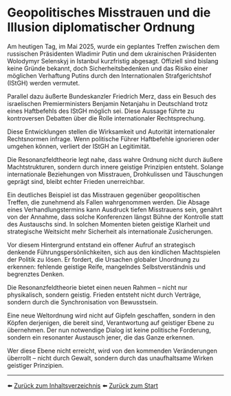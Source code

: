 # Geopolitisches Misstrauen und die Illusion diplomatischer Ordnung

Am heutigen Tag, im Mai 2025, wurde ein geplantes Treffen zwischen dem russischen Präsidenten Wladimir Putin und dem ukrainischen Präsidenten Wolodymyr Selenskyj in Istanbul kurzfristig abgesagt. Offiziell sind bislang keine Gründe bekannt, doch Sicherheitsbedenken und das Risiko einer möglichen Verhaftung Putins durch den Internationalen Strafgerichtshof (IStGH) werden vermutet.

Parallel dazu äußerte Bundeskanzler Friedrich Merz, dass ein Besuch des israelischen Premierministers Benjamin Netanjahu in Deutschland trotz eines Haftbefehls des IStGH möglich sei. Diese Aussage führte zu kontroversen Debatten über die Rolle internationaler Rechtsprechung.

Diese Entwicklungen stellen die Wirksamkeit und Autorität internationaler Rechtsnormen infrage. Wenn politische Führer Haftbefehle ignorieren oder umgehen können, verliert der IStGH an Legitimität.

Die Resonanzfeldtheorie legt nahe, dass wahre Ordnung nicht durch äußere Machtstrukturen, sondern durch innere geistige Prinzipien entsteht. Solange internationale Beziehungen von Misstrauen, Drohkulissen und Täuschungen geprägt sind, bleibt echter Frieden unerreichbar.

Ein deutliches Beispiel ist das Misstrauen gegenüber geopolitischen Treffen, die zunehmend als Fallen wahrgenommen werden. Die Absage eines Verhandlungstermins kann Ausdruck tiefen Misstrauens sein, genährt von der Annahme, dass solche Konferenzen längst Bühne der Kontrolle statt des Austauschs sind. In solchen Momenten bieten geistige Klarheit und strategische Weitsicht mehr Sicherheit als internationale Zusicherungen.

Vor diesem Hintergrund entstand ein offener Aufruf an strategisch denkende Führungspersönlichkeiten, sich aus den kindlichen Machtspielen der Politik zu lösen. Er fordert, die Ursachen globaler Unordnung zu erkennen: fehlende geistige Reife, mangelndes Selbstverständnis und begrenztes Denken.

Die Resonanzfeldtheorie bietet einen neuen Rahmen – nicht nur physikalisch, sondern geistig. Frieden entsteht nicht durch Verträge, sondern durch die Synchronisation von Bewusstsein.

Eine neue Weltordnung wird nicht auf Gipfeln geschaffen, sondern in den Köpfen derjenigen, die bereit sind, Verantwortung auf geistiger Ebene zu übernehmen. Der nun notwendige Dialog ist keine politische Forderung, sondern ein resonanter Austausch jener, die das Ganze erkennen.

Wer diese Ebene nicht erreicht, wird von den kommenden Veränderungen überrollt – nicht durch Gewalt, sondern durch das unaufhaltsame Wirken geistiger Prinzipien.

---


⬅️ [Zurück zum Inhaltsverzeichnis](README.md)
⬅️ [Zurück zum Start](../../README.md)
